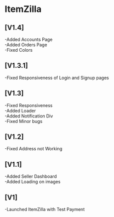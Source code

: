 # ItemZilla

## [V1.4]
-Added Accounts Page <br>
-Added Orders Page<br>
-Fixed Colors

## [V1.3.1]
-Fixed Responsiveness of Login and Signup pages

## [V1.3]
-Fixed Responsiveness <br>
-Added Loader<br>
-Added Notification Div <br>
-Fixed Minor bugs

## [V1.2]
-Fixed Address not Working

## [V1.1]
-Added Seller Dashboard <br>
-Added Loading on images

## [V1]
-Launched ItemZilla with Test Payment